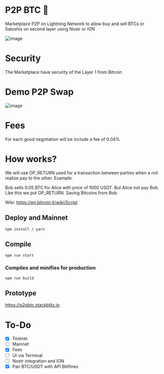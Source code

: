 # P2P BTC 🔑
Marketplace P2P on Lightning Network to allow buy and sell BTCs or Satoshis on second layer using Nostr or ION

![image](https://user-images.githubusercontent.com/83122757/208185368-8b25d762-3b7c-4ea9-a768-d122d8a37e7b.png)

# Security

The Marketplace have security of the Layer 1 from Bitcoin

# Demo P2P Swap

![image](https://user-images.githubusercontent.com/83122757/228357133-dd0f70b5-45bd-4764-847f-d888f6e15d40.png)


# Fees

For each good negotiation will be include  a fee of 0.04%

# How works? 

We will use OP_RETURN used for a transaction between parties when a not realize pay to the other.
Example:

Bob sells 0.05 BTC for Alice with price of 1000 USDT. But Alice not pay Bob. Like this we put OP_RETURN. Saving Bitcoins from Bob.

Wiki: https://en.bitcoin.it/wiki/Script

## Deploy and Mainnet

```
npm install / yarn
```

## Compile
```
npm run start
```

### Compiles and minifies for production
```
npm run build
```
## Prototype

https://p2pbtc.stackblitz.io

# To-Do

- [X] Testnet
- [ ] Mainnet
- [X] Fees
- [ ] UI via Terminal
- [ ] Nostr integration and  ION
- [X] Pair BTC/USDT with API Bitifinex
